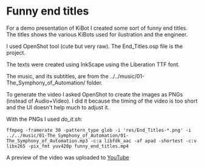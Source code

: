# Funny end titles

For a demo presentation of KiBot I created some sort of funny end titles.
The titles shows the various KiBots used for ilustration and the engineer.

I used OpenShot tool (cute but very raw). The End_Titles.osp file is the project.

The texts were created using InkScape using the Liberation TTF font.

The music, and its subtitles, are from the ../../music/01-The_Symphony_of_Automation/ folder.

To generate the video I asked OpenShot to create the images as PNGs (instead of Audio+Video).
I did it because the timing of the video is too short and the UI doesn't help much to adjust it.

With the PNGs I used *do_it.sh*:

```
ffmpeg -framerate 30 -pattern_type glob -i 'res/End_Titles-*.png' -i ../../music/01-The_Symphony_of_Automation/01-The_Symphony_of_Automation.mp3 -c:a libfdk_aac -af apad -shortest -c:v libx265 -pix_fmt yuv420p funny_end_titles.mp4
```

A preview of the video was uploaded to [YouTube](https://youtu.be/o2azYg5ypAU)

